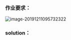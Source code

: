 ### 作业要求：

![image-20191211095732322](C:\Users\zhang\AppData\Roaming\Typora\typora-user-images\image-20191211095732322.png)

### solution：

